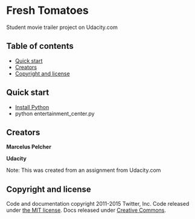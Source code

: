 # Fresh Tomatoes
Student movie trailer project on Udacity.com

## Table of contents

* [Quick start](#quick-start)
* [Creators](#creators)
* [Copyright and license](#copyright-and-license)

## Quick start

* [Install Python](https://www.python.org/downloads/)
* python entertainment_center.py

## Creators

**Marcelus Pelcher**

**Udacity**

Note: This was created from an assignment from Udacity.com

## Copyright and license

Code and documentation copyright 2011-2015 Twitter, Inc. Code released under [the MIT license](https://github.com/twbs/bootstrap/blob/master/LICENSE). Docs released under [Creative Commons](https://github.com/twbs/bootstrap/blob/master/docs/LICENSE).
